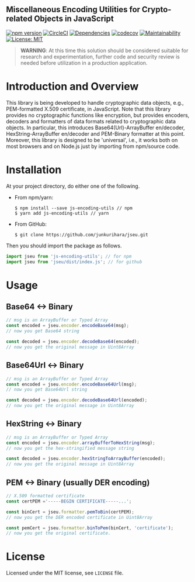 Miscellaneous Encoding Utilities for Crypto-related Objects in JavaScript
--
[![npm version](https://badge.fury.io/js/js-encoding-utils.svg)](https://badge.fury.io/js/js-encoding-utils)
[![CircleCI](https://circleci.com/gh/junkurihara/jseu.svg?style=svg)](https://circleci.com/gh/junkurihara/jseu)
[![Dependencies](https://david-dm.org/junkurihara/jseu.svg)](https://david-dm.org/junkurihara/jseu)
[![codecov](https://codecov.io/gh/junkurihara/jseu/branch/develop/graph/badge.svg)](https://codecov.io/gh/junkurihara/jseu)
[![Maintainability](https://api.codeclimate.com/v1/badges/771abd93ae5d986f1e0a/maintainability)](https://codeclimate.com/github/junkurihara/jseu/maintainability)
[![License: MIT](https://img.shields.io/badge/License-MIT-yellow.svg)](https://opensource.org/licenses/MIT)


> **WARNING**: At this time this solution should be considered suitable for research and experimentation, further code and security review is needed before utilization in a production application.

# Introduction and Overview
This library is being developed to handle cryptographic data objects, e.g., PEM-formatted X.509 certificate, in JavaScript. Note that this library provides no cryptographic functions like encryption, but provides encoders, decoders and formatters of data formats related to cryptographic data objects. In particular, this introduces Base64(Url)-ArrayBuffer en/decoder, HexString-ArrayBuffer en/decoder and PEM-Binary formatter at this point. Moreover, this library is designed to be 'universal', i.e., it works both on most browsers and on Node.js just by importing from npm/source code.


# Installation
At your project directory, do either one of the following.

- From npm/yarn:
  
  ```shell
  $ npm install --save js-encoding-utils // npm
  $ yarn add js-encoding-utils // yarn
  ```
  
- From GitHub:
  ```shell
  $ git clone https://github.com/junkurihara/jseu.git
  ```
  
Then you should import the package as follows.
```javascript
import jseu from 'js-encoding-utils'; // for npm
import jseu from 'jseu/dist/index.js'; // for github
```
  
# Usage
## Base64 <-> Binary
```javascript
// msg is an ArrayBuffer or Typed Array 
const encoded = jseu.encoder.encodeBase64(msg);
// now you get Base64 string

const decoded = jseu.encoder.decodeBase64(encoded);
// now you get the original message in Uint8Array 
```

## Base64Url <-> Binary
```javascript
// msg is an ArrayBuffer or Typed Array 
const encoded = jseu.encoder.encodeBase64Url(msg);
// now you get Base64Url string

const decoded = jseu.encoder.decodeBase64Url(encoded);
// now you get the original message in Uint8Array 
```

## HexString <-> Binary
```javascript
// msg is an ArrayBuffer or Typed Array 
const encoded = jseu.encoder.arrayBufferToHexString(msg);
// now you get the hex-stringified message string

const decoded = jseu.encoder.hexStringToArrayBuffer(encoded);
// now you get the original message in Uint8Array
```

## PEM <-> Binary (usually DER encoding)
```javascript
// X.509 formatted certificate
const certPEM ='-----BEGIN CERTIFICATE-----...';

const binCert = jseu.formatter.pemToBin(certPEM);
// now you get the DER encoded certificate in Uint8Array

const pemCert = jseu.formatter.binToPem(binCert, 'certificate');
// now you get the original certificate.
```

# License
Licensed under the MIT license, see `LICENSE` file.

